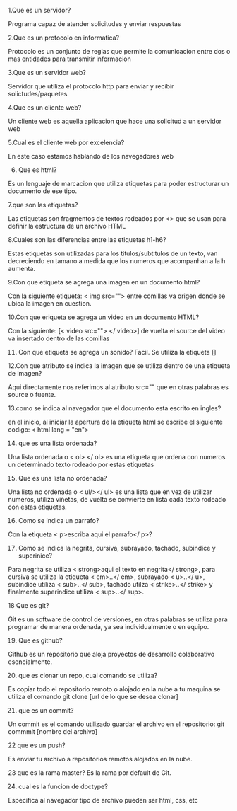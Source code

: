 1.Que es un servidor?

Programa capaz de atender solicitudes y enviar respuestas

2.Que es un protocolo en informatica?

Protocolo es un conjunto de reglas que permite la comunicacion entre
dos o mas  entidades para transmitir informacion  

3.Que es un servidor web?

Servidor que utiliza el protocolo http para enviar y recibir solictudes/paquetes

4.Que es un cliente web?

Un cliente web es aquella aplicacion que hace una solicitud a un servidor web

5.Cual es el cliente web por excelencia?

En este caso estamos hablando de los navegadores web

6. Que es html?

Es un lenguaje de marcacion que utiliza etiquetas para poder estructurar un documento de ese tipo.

7.que son las etiquetas?

Las etiquetas son fragmentos de textos rodeados por <> que se usan para definir la estructura de un archivo HTML

8.Cuales son las diferencias entre las etiquetas h1-h6?

Estas etiquetas son utilizadas para los titulos/subtitulos de un texto,
van decreciendo en tamano a medida que los numeros que acompanhan a la h aumenta.

9.Con que etiqueta se agrega una imagen en un documento html?

Con la siguiente etiqueta: < img src=""> entre comillas va origen donde se ubica la imagen en cuestion.

10.Con que eriqueta se agrega un video en un documento HTML?

Con la siguiente: [< video src=""> </ video>] de vuelta el source del video va insertado dentro de las comillas

11. Con que etiqueta se agrega un sonido?
Facil. Se utiliza la etiqueta [<audio src="aqui va el link del audio"></audio>]

12.Con que atributo se indica la imagen que se utiliza dentro de una etiqueta de imagen?

Aqui directamente nos referimos al atributo src="" que en otras palabras es source o fuente.

13.como se indica al navegador que el documento esta escrito en ingles?

en el inicio, al iniciar la apertura de la etiqueta html se escribe el siguiente codigo: < html lang = "en">

14. que es una lista ordenada?

Una lista ordenada o < ol> </ ol> es una etiqueta que ordena con numeros  un determinado texto
rodeado por estas etiquetas

15. Que es una lista no ordenada?

Una lista no ordenada o < ul/></ ul> es una lista que en vez de utilizar numeros, utiliza viñetas,
de vuelta se convierte en lista cada texto rodeado con estas etiquetas.

16. Como se indica un parrafo?

Con la etiqueta < p>escriba aqui el parrafo</ p>?

17. Como se indica la negrita, cursiva, subrayado, tachado, subindice y superinice?

Para negrita se utiliza < strong>aqui el texto en negrita</ strong>,
para cursiva se utiliza la etiqueta <  em>..</ em>, subrayado < u>..</  u>,
subindice utiliza < sub>..</ sub>, tachado utilza < strike>..</ strike>
y finalmente superindice utiliza < sup>..</ sup>.

18 Que es git?

Git es un software de control de versiones, en otras palabras se utiliza para programar de manera ordenada,
ya sea individualmente o en equipo.

19. Que es github?

Github es un repositorio que aloja proyectos de desarrollo colaborativo esencialmente.

20. que es clonar un repo, cual comando se utiliza?

Es copiar todo el repositorio remoto o alojado en la nube a tu maquina se utiliza el comando git clone [url de lo que se desea clonar]

21. que es un commit?

Un commit es el comando utilizado guardar el archivo en el repositorio: git commmit [nombre del archivo]

22 que es un push?

Es enviar tu archivo a repositorios remotos alojados en la nube.

23 que es la rama master?
Es la rama por default de Git.

24. cual es la funcion de doctype?

Especifica al navegador tipo de archivo pueden ser html, css, etc